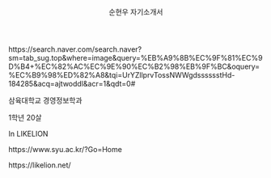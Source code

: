 <!DOCTYPE html>
<html lang="kr">
	<head>
		<meta charset="utf-8">
		<title>XX일보</title>
	</head>
	<body>
		<header>
			<p>순현우 자기소개서</p>
		</header>
		<nav>
			<p>https://search.naver.com/search.naver?sm=tab_sug.top&where=image&query=%EB%A9%8B%EC%9F%81%EC%9D%B4+%EC%82%AC%EC%9E%90%EC%B2%98%EB%9F%BC&oquery=%EC%B9%98%ED%82%A8&tqi=UrYZllprvTossNWWgdsssssstHd-184285&acq=ajtwoddl&acr=1&qdt=0#</p>
		</nav>
		<section>
			<p>삼육대학교 경영정보학과</p>
			<article>
				<p>1학년 20살</p>
			</article>
			<article>
				<p>In LIKELION</p>
			</article>
		</section>
		<aside>
			<p>https://www.syu.ac.kr/?Go=Home</p>
		</aside>
		<footer>
			<p>https://likelion.net/</p>
		</footer>
	</body>
</html>
